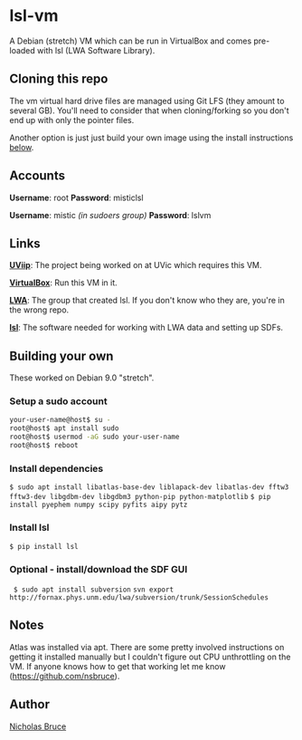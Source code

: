 # lsl-vm
A Debian (stretch) VM which can be run in VirtualBox and comes pre-loaded with lsl (LWA Software Library).

## Cloning this repo
The vm virtual hard drive files are managed using Git LFS (they amount to several GB). You'll need to consider that when cloning/forking so you don't end up with only the pointer files.

Another option is just just build your own image using the install instructions [below](#building-your-own).

## Accounts
__Username__: root
__Password__: misticlsl

__Username__: mistic *(in sudoers group)*
__Password__: lslvm


## Links
[__UViip__](htps://github.com/mistic-lab/UViip): The project being worked on at UVic which requires this VM.

[__VirtualBox__](https://www.virtualbox.org/): Run this VM in it.

[__LWA__](http://www.phys.unm.edu/~lwa/index.html): The group that created lsl. If you don't know who they are, you're in the wrong repo.

[__lsl__](https://fornax.phys.unm.edu/lwa/trac/wiki): The software needed for working with LWA data and setting up SDFs.

## Building your own
These worked on Debian 9.0 "stretch".
### Setup a sudo account
```bash
your-user-name@host$ su -
root@host$ apt install sudo
root@host$ usermod -aG sudo your-user-name
root@host$ reboot
```
### Install dependencies
```$ sudo apt install libatlas-base-dev liblapack-dev libatlas-dev fftw3 fftw3-dev libgdbm-dev libgdbm3 python-pip python-matplotlib```
```$ pip install pyephem numpy scipy pyfits aipy pytz```
### Install lsl
```$ pip install lsl```
### Optional - install/download the SDF GUI
``` $ sudo apt install subversion```
```svn export http://fornax.phys.unm.edu/lwa/subversion/trunk/SessionSchedules```

## Notes
Atlas was installed via apt. There are some pretty involved instructions on getting it installed manually but I couldn't figure out CPU unthrottling on the VM. If anyone knows how to get that working let me know (https://github.com/nsbruce).

## Author
[Nicholas Bruce](https://github.com/nsbruce)